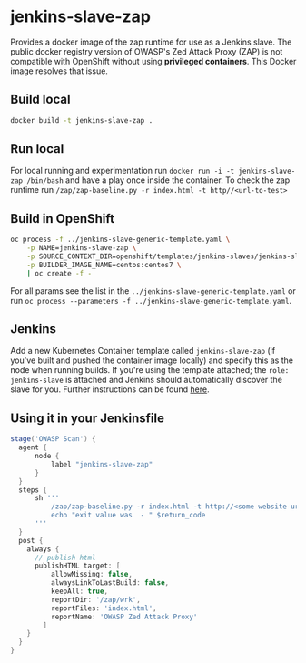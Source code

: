 # jenkins-slave-zap

Provides a docker image of the zap runtime for use as a Jenkins slave. The public docker registry version of OWASP's Zed Attack Proxy (ZAP) is not compatible with OpenShift without using **privileged containers**. This Docker image resolves that issue.

## Build local

```bash
docker build -t jenkins-slave-zap .
```

## Run local

For local running and experimentation run `docker run -i -t jenkins-slave-zap /bin/bash` and have a play once inside the container. To check the zap runtime run `/zap/zap-baseline.py -r index.html -t http//<url-to-test>`

## Build in OpenShift

```bash
oc process -f ../jenkins-slave-generic-template.yaml \
    -p NAME=jenkins-slave-zap \
    -p SOURCE_CONTEXT_DIR=openshift/templates/jenkins-slaves/jenkins-slave-zap \
    -p BUILDER_IMAGE_NAME=centos:centos7 \
    | oc create -f -
```

For all params see the list in the `../jenkins-slave-generic-template.yaml` or run `oc process --parameters -f ../jenkins-slave-generic-template.yaml`.

## Jenkins

Add a new Kubernetes Container template called `jenkins-slave-zap` (if you've built and pushed the container image locally) and specify this as the node when running builds. If you're using the template attached; the `role: jenkins-slave` is attached and Jenkins should automatically discover the slave for you. Further instructions can be found [here](https://docs.openshift.com/container-platform/3.11/using_images/other_images/jenkins.html#using-the-jenkins-kubernetes-plug-in).

## Using it in your Jenkinsfile

```groovy
stage('OWASP Scan') {
  agent {
      node {
          label "jenkins-slave-zap"
      }
  }
  steps {
      sh '''
          /zap/zap-baseline.py -r index.html -t http://<some website url> || return_code=$?
          echo "exit value was  - " $return_code
      '''
  }
  post {
    always {
      // publish html
      publishHTML target: [
          allowMissing: false,
          alwaysLinkToLastBuild: false,
          keepAll: true,
          reportDir: '/zap/wrk',
          reportFiles: 'index.html',
          reportName: 'OWASP Zed Attack Proxy'
        ]
    }
  }
}
```
